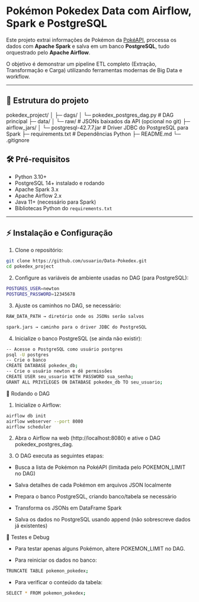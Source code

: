 # Pokémon Pokedex Data com Airflow, Spark e PostgreSQL

Este projeto extrai informações de Pokémon da [PokéAPI](https://pokeapi.co/), processa os dados com **Apache Spark** e salva em um banco **PostgreSQL**, tudo orquestrado pelo **Apache Airflow**.

O objetivo é demonstrar um pipeline ETL completo (Extração, Transformação e Carga) utilizando ferramentas modernas de Big Data e workflow.

---

## 📂 Estrutura do projeto

pokedex_project/
│
├─ dags/
│ └─ pokedex_postgres_dag.py # DAG principal
├─ data/
│ └─ raw/ # JSONs baixados da API (opcional no git)
├─ airflow_jars/
│ └─ postgresql-42.7.7.jar # Driver JDBC do PostgreSQL para Spark
├─ requirements.txt # Dependências Python
├─ README.md
└─ .gitignore

## 🛠 Pré-requisitos

- Python 3.10+
- PostgreSQL 14+ instalado e rodando
- Apache Spark 3.x
- Apache Airflow 2.x
- Java 11+ (necessário para Spark)
- Bibliotecas Python do `requirements.txt`

---

## ⚡ Instalação e Configuração

1. Clone o repositório:
```bash
git clone https://github.com/usuario/Data-Pokedex.git
cd pokedex_project
```

2. Configure as variáveis de ambiente usadas no DAG (para PostgreSQL):

```bash
POSTGRES_USER=newton
POSTGRES_PASSWORD=12345678
```

3. Ajuste os caminhos no DAG, se necessário:

```bash
RAW_DATA_PATH → diretório onde os JSONs serão salvos

spark.jars → caminho para o driver JDBC do PostgreSQL
```

4. Inicialize o banco PostgreSQL (se ainda não existir):

```bash
-- Acesse o PostgreSQL como usuário postgres
psql -U postgres
-- Crie o banco
CREATE DATABASE pokedex_db;
-- Crie o usuário newton e dê permissões
CREATE USER seu_usuario WITH PASSWORD sua_senha;
GRANT ALL PRIVILEGES ON DATABASE pokedex_db TO seu_usuario;
```

🚀 Rodando o DAG
1. Inicialize o Airflow:

```bash
airflow db init
airflow webserver --port 8080
airflow scheduler
```

2. Abra o Airflow na web (http://localhost:8080) e ative o DAG pokedex_postgres_dag.

3. O DAG executa as seguintes etapas:

- Busca a lista de Pokémon na PokéAPI (limitada pelo POKEMON_LIMIT no DAG)

- Salva detalhes de cada Pokémon em arquivos JSON localmente

- Prepara o banco PostgreSQL, criando banco/tabela se necessário

- Transforma os JSONs em DataFrame Spark

- Salva os dados no PostgreSQL usando append (não sobrescreve dados já existentes)

📝 Testes e Debug

- Para testar apenas alguns Pokémon, altere POKEMON_LIMIT no DAG.

- Para reiniciar os dados no banco:

```bash
TRUNCATE TABLE pokemon_pokedex;
```

- Para verificar o conteúdo da tabela:

```bash
SELECT * FROM pokemon_pokedex;
```
